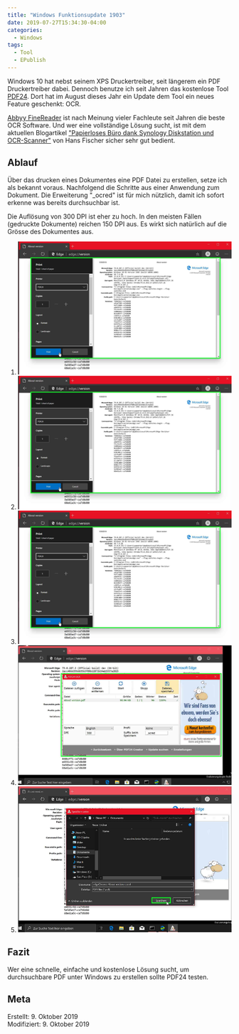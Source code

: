 ```yaml
---
title: "Windows Funktionsupdate 1903"
date: 2019-07-27T15:34:30-04:00
categories:
  - Windows
tags:
  - Tool
  - EPublish
---
```


Windows 10 hat nebst seinem XPS Druckertreiber, seit längerem ein PDF Druckertreiber dabei. Dennoch benutze ich seit Jahren das kostenlose Tool [PDF24](https://de.pdf24.org/). Dort hat im August dieses Jahr ein Update dem Tool ein neues Feature geschenkt: OCR.  

[Abbyy FineReader](https://www.abbyy.com/de-de/finereader/) ist nach Meinung vieler Fachleute seit Jahren die beste OCR Software. Und wer eine vollständige Lösung sucht, ist mit dem aktuellen Blogartikel ["Papierloses Büro dank Synology Diskstation und OCR-Scanner"](https://technikblog.ch/2019/08/papierloses-buero-dank-synology-diskstation-und-ocr-scanner/) von Hans Fischer sicher sehr gut bedient.  

## Ablauf  

Über das drucken eines Dokumentes eine PDF Datei zu erstellen, setze ich als bekannt voraus. Nachfolgend die Schritte aus einer Anwendung zum Dokument. Die Erweiterung "_ocred" ist für mich nützlich, damit ich sofort erkenne was bereits durchsuchbar ist.  

Die Auflösung von 300 DPI ist eher zu hoch. In den meisten Fällen (gedruckte Dokumente) reichen 150 DPI aus. Es wirkt sich natürlich auf die Grösse des Dokumentes aus.  

1. ![Skript öffnen](../assets/images/66-step1.png)  
2. ![Skript öffnen](../assets/images/66-step2.png)  
3. ![Skript öffnen](../assets/images/66-step3.png)  
4. ![Skript öffnen](../assets/images/66-step4.png)  
5. ![Skript öffnen](../assets/images/66-step5.png)  

## Fazit

Wer eine schnelle, einfache und kostenlose Lösung sucht, um durchsuchbare PDF unter Windows zu erstellen sollte PDF24 testen.  

## Meta

Erstellt:		9. Oktober 2019  
Modifiziert:	9. Oktober 2019
